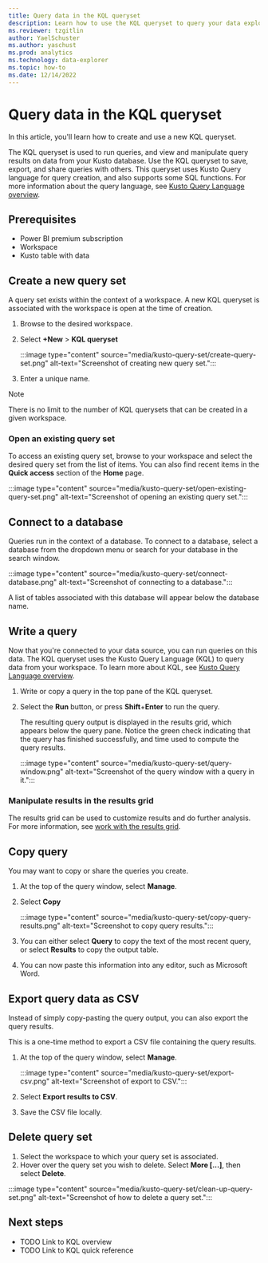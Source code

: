 ```yaml
---
title: Query data in the KQL queryset
description: Learn how to use the KQL queryset to query your data explorer data.
ms.reviewer: tzgitlin
author: YaelSchuster
ms.author: yaschust
ms.prod: analytics
ms.technology: data-explorer
ms.topic: how-to
ms.date: 12/14/2022
---
```

# Query data in the KQL queryset

In this article, you'll learn how to create and use a new KQL queryset.

The KQL queryset is used to run queries, and view and manipulate query results on data from your Kusto database. Use the KQL queryset to save, export, and share queries with others. This queryset uses Kusto Query language for query creation, and also supports some SQL functions. For more information about the query language, see [Kusto Query Language overview](/azure/data-explorer/kusto/query/).

## Prerequisites

* Power BI premium subscription
* Workspace
* Kusto table with data

## Create a new query set

A query set exists within the context of a workspace. A new KQL queryset is associated with the workspace is open at the time of creation.

1. Browse to the desired workspace.
1. Select **+New** > **KQL queryset**

    :::image type="content" source="media/kusto-query-set/create-query-set.png" alt-text="Screenshot of creating new query set.":::

1. Enter a unique name.

> [!NOTE]
> There is no limit to the number of KQL querysets that can be created in a given workspace.

### Open an existing query set

To access an existing query set, browse to your workspace and select the desired query set from the list of items. You can also find recent items in the **Quick access** section of the **Home** page.

:::image type="content" source="media/kusto-query-set/open-existing-query-set.png" alt-text="Screenshot of opening an existing query set.":::

## Connect to a database

Queries run in the context of a database. To connect to a database, select a database from the dropdown menu or search for your database in the search window.

:::image type="content" source="media/kusto-query-set/connect-database.png" alt-text="Screenshot of connecting to a database.":::

A list of tables associated with this database will appear below the database name.

## Write a query

Now that you're connected to your data source, you can run queries on this data. The KQL queryset uses the Kusto Query Language (KQL) to query data from your workspace. To learn more about KQL, see [Kusto Query Language overview](/azure/data-explorer/kusto/query/).

1. Write or copy a query in the top pane of the KQL queryset. 
1. Select the **Run** button, or press **Shift**+**Enter** to run the query.

    The resulting query output is displayed in the results grid, which appears below the query pane. Notice the green check indicating that the query has finished successfully, and time used to compute the query results.

    :::image type="content" source="media/kusto-query-set/query-window.png" alt-text="Screenshot of the query window with a query in it.":::

### Manipulate results in the results grid

The results grid can be used to customize results and do further analysis. For more information, see [work with the results grid](/azure/data-explorer/web-query-data#work-with-the-results-grid).

## Copy query

You may want to copy or share the queries you create.

1. At the top of the query window, select **Manage**.
1. Select **Copy**

    :::image type="content" source="media/kusto-query-set/copy-query-results.png" alt-text="Screenshot to copy query results.":::

1. You can either select **Query** to copy the text of the most recent query, or select **Results** to copy the output table.
1. You can now paste this information into any editor, such as Microsoft Word.

## Export query data as CSV

Instead of simply copy-pasting the query output, you can also export the query results.

This is a one-time method to export a CSV file containing the query results.
1. At the top of the query window, select **Manage**.

    :::image type="content" source="media/kusto-query-set/export-csv.png" alt-text="Screenshot of export to CSV.":::

1. Select **Export results to CSV**.
1. Save the CSV file locally.

## Delete query set

1. Select the workspace to which your query set is associated.
1. Hover over the query set you wish to delete. Select **More [...]**, then select **Delete**.

:::image type="content" source="media/kusto-query-set/clean-up-query-set.png" alt-text="Screenshot of how to delete a query set.":::

## Next steps

* TODO Link to KQL overview
* TODO Link to KQL quick reference


